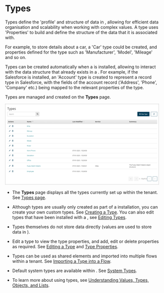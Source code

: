 # Types

<head>
  <meta name="guidename" content="Flow"/>
  <meta name="context" content="GUID-d429840a-ffa4-47c5-8131-5411965e422c"/>
</head>


Types define the 'profile' and structure of data in , allowing for efficient data organisation and scalability when working with complex values. A type uses 'Properties' to build and define the structure of the data that it is associated with.

For example, to store details about a car, a 'Car' type could be created, and properties defined for the type such as 'Manufacturer', 'Model', 'Mileage' and so on.

Types can be created automatically when a is installed, allowing to interact with the data structure that already exists in a . For example, if the Salesforce is installed, an 'Account' type is created to represent a record type in Salesforce, with the fields of the account record \('Address', 'Phone', 'Company' etc.\) being mapped to the relevant properties of the type.

Types are managed and created on the **Types** page.

![Types page](../Images/img-flo-Types_Page_nomarkup_2d74c587-4526-45a6-88ce-e92d954a4759.png)

-   The **Types** page displays all the types currently set up within the tenant. See [Types page](c-flo-Types_Page_78d82003-2a58-4eb7-96c8-05d2f211d34b.md).

-   Although types are usually only created as part of a installation, you can create your own custom types. See [Creating a Type](t-flo-Types_Creating_a8b56d7f-4f20-4a98-b730-6f21b2bd5bfc.md). You can also edit types that have been installed with a , see [Editing Types](t-flo-Types_Editing_Service_Type_ada54795-7afa-4de7-ab42-6ecf82b8ed84.md).

-   Types themselves do not store data directly \(values are used to store data in \).

-   Edit a type to view the type properties, and add, edit or delete properties as required. See [Editing a Type](t-flo-Types_Editing_63c3214c-0269-4681-adb2-f3ec7a2d39ac.md) and [Type Properties](c-flo-Types_Properties_19f429ec-b9d3-42bf-bf0a-055bd61b4024.md).

-   Types can be used as shared elements and imported into multiple flows within a tenant. See [Importing a Type into a Flow](t-flo-Types_Importing_728d08eb-be6c-4b61-83c2-793208d3f15d.md).

-   Default system types are available within . See [System Types](r-flo-Types_System_d5418044-1ac0-4d01-9485-5ebd06ab7f8e.md).

-   To learn more about using types, see [Understanding Values, Types, Objects, and Lists](c-flo-Values_Understanding_0a938b9f-c1be-45d9-b53f-aa9d0addad86.md).